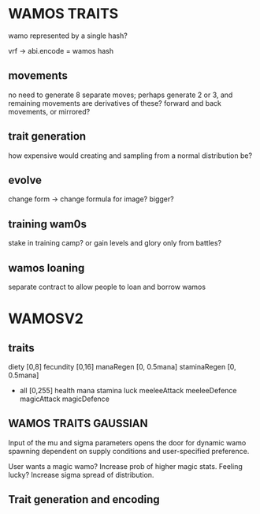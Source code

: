 # WAMOS TRAITS

wamo represented by a single hash?

vrf -> abi.encode = wamos hash

## movements

no need to generate 8 separate moves; perhaps generate 2 or 3, and remaining movements are derivatives of these? forward and back movements, or mirrored?

## trait generation

how expensive would creating and sampling from a normal distribution be?

## evolve

change form -> change formula for image? bigger?

## training wam0s

stake in training camp?
or gain levels and glory only from battles?

## wamos loaning

separate contract to allow people to loan and borrow wamos

# WAMOSV2

## traits

diety [0,8]
fecundity [0,16]
manaRegen [0, 0.5mana]
staminaRegen [0, 0.5mana]

- all [0,255]
  health
  mana
  stamina
  luck
  meeleeAttack
  meeleeDefence
  magicAttack
  magicDefence

## WAMOS TRAITS GAUSSIAN

Input of the mu and sigma parameters opens the door for dynamic wamo spawning dependent on supply conditions and user-specified preference.

User wants a magic wamo? Increase prob of higher magic stats.
Feeling lucky? Increase sigma spread of distribution.

## Trait generation and encoding
